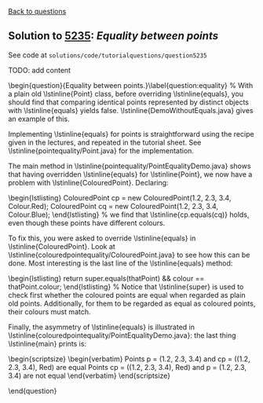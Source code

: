 [Back to questions](../README.md)

## Solution to [5235](../questions/5235): *Equality between points*

See code at `solutions/code/tutorialquestions/question5235`

TODO: add content


\begin{question}{Equality between points.}\label{question:equality}
%
With a plain old \lstinline{Point} class, before overriding \lstinline{equals}, you should find that
comparing identical points represented by distinct objects with \lstinline{equals} yields false.
\lstinline{DemoWithoutEquals.java} gives an example of this.

Implementing \lstinline{equals} for points is straightforward using the recipe given in the lectures,
and repeated in the tutorial sheet.  See \lstinline{pointequality/Point.java} for the implementation.

The main method in \lstinline{pointequality/PointEqualityDemo.java} shows that having overridden
\lstinline{equals} for \lstinline{Point}, we now have a problem with \lstinline{ColouredPoint}.  Declaring:

\begin{lstlisting}
ColouredPoint cp = new ColouredPoint(1.2, 2.3, 3.4, Colour.Red);
ColouredPoint cq = new ColouredPoint(1.2, 2.3, 3.4, Colour.Blue);
\end{lstlisting}
%
we find that \lstinline{cp.equals(cq)} holds, even though these points have different colours.

To fix this, you were asked to override \lstinline{equals} in \lstinline{ColouredPoint}.  Look at
\lstinline{colouredpointequality/ColouredPoint.java} to see how this can be done.  Most interesting
is the last line of the \lstinline{equals} method:

\begin{lstlisting}
return super.equals(thatPoint) && colour == thatPoint.colour;
\end{lstlisting}
%
Notice that \lstinline{super} is used to check first whether the coloured points are equal when
regarded as plain old points.  Additionally, for them to be regarded as equal as coloured points,
their colours must match.

Finally, the asymmetry of \lstinline{equals} is illustrated in \lstinline{colouredpointequality/PointEqualityDemo.java}:
the last thing \lstinline{main} prints is:

\begin{scriptsize}
\begin{verbatim}
Points p = (1.2, 2.3, 3.4) and cp = ((1.2, 2.3, 3.4), Red) are equal
Points cp = ((1.2, 2.3, 3.4), Red) and p = (1.2, 2.3, 3.4) are not equal
\end{verbatim}
\end{scriptsize}

\end{question}
